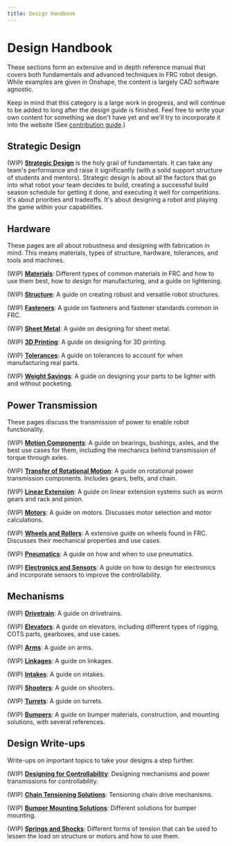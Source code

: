 ```yaml
---
title: Design Handbook
---
```


# Design Handbook
These sections form an extensive and in depth reference manual that covers both fundamentals and advanced techniques in FRC robot design. While examples are given in Onshape, the content is largely CAD software agnostic.

Keep in mind that this category is a large work in progress, and will continue to be added to long after the design guide is finished. Feel free to write your own content for something we don't have yet and we'll try to incorporate it into the website (See [contribution guide](../contribution/methodsOfContributing.md "Contribution Guide page").)

## Strategic Design

(WIP) [**Strategic Design**](strategic-design.md) is the holy grail of fundamentals. It can take any team's performance and raise it significantly (with a solid support structure of students and mentors). Strategic design is about all the factors that go into what robot your team decides to build, creating a successful build season schedule for getting it done, and executing it well for competitions. It's about priorities and tradeoffs. It's about designing a robot and playing the game within your capabilities. 

## Hardware
These pages are all about robustness and designing with fabrication in mind. This means materials, types of structure, hardware, tolerances, and tools and machines.

(WIP) [**Materials**](structure/materials.md): Different types of common materials in FRC and how to use them best, how to design for manufacturing, and a guide on lightening.

(WIP) [**Structure**](structure/structure.md): A guide on creating robust and versatile robot structures. 
<!-- Covers different materials, techniques, and COTS components. -->
<!-- How to use materials in different forms and various COTS pieces to create a robust and versatile structure system. -->

(WIP) [**Fasteners**](structure/fasteners.md): A guide on fasteners and fastener standards common in FRC.
<!-- A guide on hardware and hardware standards common in FRC, including best use cases and what to keep in mind when designing a robot in relation to hardware. -->

(WIP) [**Sheet Metal**](structure/sheet-metal.md): A guide on designing for sheet metal. 

(WIP) [**3D Printing**](structure/3d-printing.md): A guide on designing for 3D printing.

(WIP) [**Tolerances**](structure/tolerances.md): A guide on tolerances to account for when manufacturing real parts.

(WIP) [**Weight Savings**](structure/weight-savings.md): A guide on designing your parts to be lighter with and without pocketing.


## Power Transmission
These pages discuss the transmission of power to enable robot functionality.
<!-- This section is all about the transmission of power to enable different kinds of actions, whether that's a pivot that needs only two positions or a whole range, spinning things to bring a game piece in, or deploying a mechanism -->

(WIP) [**Motion Components**](power-transmission/motion-components.md): A guide on bearings, bushings, axles, and the best use cases for them, including the mechanics behind transmission of torque through axles.
<!-- A rundown of bearings, bushings, axles, and the best use cases for them, including the mechanics behind transmission of torque through axles. -->

(WIP) [**Transfer of Rotational Motion**](power-transmission/rotation.md): A guide on rotational power transmission components. Includes gears, belts, and chain.
<!-- The basics of mechanical advantage, the transfer of torque and speed, and the differences and use for gears, belts, and chain. -->

(WIP) [**Linear Extension**](power-transmission/linear-extension.md): A guide on linear extension systems such as worm gears and rack and pinion.
<!-- Covers various linear extension systems such as worm gears and rack and pinion. -->

(WIP) [**Motors**](power-transmission/motors.md): A guide on motors. Discusses motor selection and motor calculations.

(WIP) [**Wheels and Rollers**](power-transmission/wheels-rollers.md): A extensive guide on wheels found in FRC. Discusses their mechanical properties and use cases. 
<!-- Various wheels sold, their mechanical properties, and various use cases for them. Also a guide to different rollers. Useful for manipulation of a game piece. -->

(WIP) [**Pneumatics**](power-transmission/pneumatics.md): A guide on how and when to use pneumatics. 
<!-- An overview of how pneumatic systems work, the components required for one, and potential tradeoffs and use cases for pneumatics on a robot. -->

(WIP) [**Electronics and Sensors**](power-transmission/electronics-motors-sensors.md): A guide on how to design for electronics and incorporate sensors to improve the controllability.


## Mechanisms

(WIP) [**Drivetrain**](mechanisms/drivetrain.md): A guide on drivetrains. 
<!-- , discussing rigidity, wheelbase location, and electrical mounting. -->

(WIP) [**Elevators**](mechanisms/elevators.md): A guide on elevators, including different types of rigging, COTS parts, gearboxes, and use cases.

(WIP) [**Arms**](mechanisms/arms.md): A guide on arms.

(WIP) [**Linkages**](mechanisms/linkages.md): A guide on linkages.

(WIP) [**Intakes**](mechanisms/intakes.md): A guide on intakes.

(WIP) [**Shooters**](mechanisms/shooters.md): A guide on shooters.

(WIP) [**Turrets**](mechanisms/turrets.md): A guide on turrets.

(WIP) [**Bumpers**](mechanisms/bumpers.md): A guide on bumper materials, construction, and mounting solutions, with several references.

## Design Write-ups
Write-ups on important topics to take your designs a step further.

(WIP) [**Designing for Controllability**](design-writeups/DFC.md): Designing mechanisms and power transmissions for controllability.

(WIP) [**Chain Tensioning Solutions**](design-writeups/chainTensioning.md): Tensioning chain drive mechanisms.

(WIP) [**Bumper Mounting Solutions**](design-writeups/bumperMounting.md): Different solutions for bumper mounting.

(WIP) [**Springs and Shocks**](design-writeups/springs-shocks.md): Different forms of tension that can be used to lessen the load on structure or motors and how to use them.

<br>